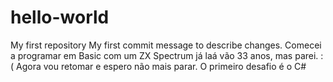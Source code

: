 # hello-world
My first repository
My first commit message to describe changes.
Comecei a programar em Basic com um ZX Spectrum já laá vão 33 anos, mas parei. :(
Agora vou retomar e espero não mais parar.
O primeiro desafio é o C#
